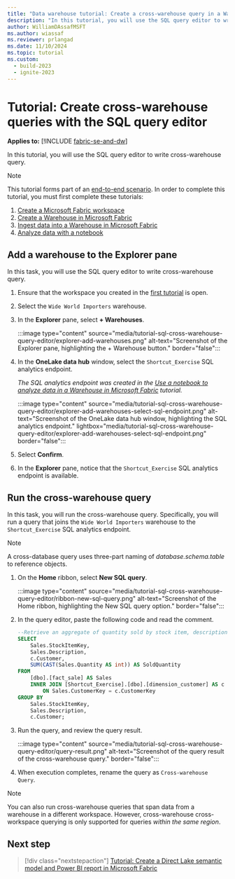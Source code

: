 ```yaml
---
title: "Data warehouse tutorial: Create a cross-warehouse query in a Warehouse in Microsoft Fabric"
description: "In this tutorial, you will use the SQL query editor to write cross-warehouse query."
author: WilliamDAssafMSFT
ms.author: wiassaf
ms.reviewer: prlangad
ms.date: 11/10/2024
ms.topic: tutorial
ms.custom:
  - build-2023
  - ignite-2023
---
```


# Tutorial: Create cross-warehouse queries with the SQL query editor

**Applies to:** [!INCLUDE [fabric-se-and-dw](includes/applies-to-version/fabric-se-and-dw.md)]

In this tutorial, you will use the SQL query editor to write cross-warehouse query.

> [!NOTE]
> This tutorial forms part of an [end-to-end scenario](tutorial-introduction.md#data-warehouse-end-to-end-scenario). In order to complete this tutorial, you must first complete these tutorials:
>
> 1. [Create a Microsoft Fabric workspace](tutorial-create-workspace.md)
> 1. [Create a Warehouse in Microsoft Fabric](tutorial-create-warehouse.md)
> 1. [Ingest data into a Warehouse in Microsoft Fabric](tutorial-ingest-data.md)
> 1. [Analyze data with a notebook](tutorial-analyze-data-notebook.md)

## Add a warehouse to the Explorer pane

In this task, you will use the SQL query editor to write cross-warehouse query.

1. Ensure that the workspace you created in the [first tutorial](tutorial-create-workspace.md) is open.

1. Select the `Wide World Importers` warehouse.

1. In the **Explorer** pane, select **+ Warehouses**.

    :::image type="content" source="media/tutorial-sql-cross-warehouse-query-editor/explorer-add-warehouses.png" alt-text="Screenshot of the Explorer pane, highlighting the + Warehouse button." border="false":::

1. In the **OneLake data hub** window, select the `Shortcut_Exercise` SQL analytics endpoint.

    _The SQL analytics endpoint was created in the [Use a notebook to analyze data in a Warehouse in Microsoft Fabric](tutorial-analyze-data-notebook.md) tutorial._

    :::image type="content" source="media/tutorial-sql-cross-warehouse-query-editor/explorer-add-warehouses-select-sql-endpoint.png" alt-text="Screenshot of the OneLake data hub window, highlighting the SQL analytics endpoint." lightbox="media/tutorial-sql-cross-warehouse-query-editor/explorer-add-warehouses-select-sql-endpoint.png" border="false":::

1. Select **Confirm**.

1. In the **Explorer** pane, notice that the `Shortcut_Exercise` SQL analytics endpoint is available.

## Run the cross-warehouse query

In this task, you will run the cross-warehouse query. Specifically, you will run a query that joins the `Wide World Importers` warehouse to the `Shortcut_Exercise` SQL analytics endpoint.

> [!NOTE]
> A cross-database query uses three-part naming of _database.schema.table_ to reference objects.

1. On the **Home** ribbon, select **New SQL query**.

   :::image type="content" source="media/tutorial-sql-cross-warehouse-query-editor/ribbon-new-sql-query.png" alt-text="Screenshot of the Home ribbon, highlighting the New SQL query option." border="false":::

1. In the query editor, paste the following code and read the comment.

    ```sql
    --Retrieve an aggregate of quantity sold by stock item, description, and customer.
    SELECT
        Sales.StockItemKey,
        Sales.Description,
        c.Customer,
        SUM(CAST(Sales.Quantity AS int)) AS SoldQuantity
    FROM
        [dbo].[fact_sale] AS Sales
        INNER JOIN [Shortcut_Exercise].[dbo].[dimension_customer] AS c
            ON Sales.CustomerKey = c.CustomerKey
    GROUP BY
        Sales.StockItemKey,
        Sales.Description,
        c.Customer;
    ```

1. Run the query, and review the query result.

    :::image type="content" source="media/tutorial-sql-cross-warehouse-query-editor/query-result.png" alt-text="Screenshot of the query result of the cross-warehouse query." border="false":::

1. When execution completes, rename the query as `Cross-warehouse Query`.

> [!NOTE]
> You can also run cross-warehouse queries that span data from a warehouse in a different workspace. However, cross-warehouse cross-workspace querying is only supported for queries _within the same region_.

## Next step

> [!div class="nextstepaction"]
> [Tutorial: Create a Direct Lake semantic model and Power BI report in Microsoft Fabric](tutorial-power-bi-report.md)
